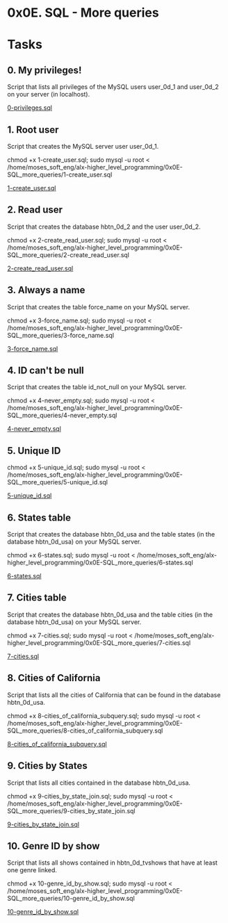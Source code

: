 # 0x0E. SQL - More queries 

# Tasks
## 0. My privileges!
Script that lists all privileges of the MySQL users user_0d_1 and user_0d_2 on your server (in localhost).

[0-privileges.sql](0-privileges.sql)



## 1. Root user
Script that creates the MySQL server user user_0d_1.

chmod +x 1-create_user.sql; 
sudo mysql -u root < /home/moses_soft_eng/alx-higher_level_programming/0x0E-SQL_more_queries/1-create_user.sql

[1-create_user.sql](1-create_user.sql)

## 2. Read user 
Script that creates the database hbtn_0d_2 and the user user_0d_2.

chmod +x 2-create_read_user.sql; 
sudo mysql -u root < /home/moses_soft_eng/alx-higher_level_programming/0x0E-SQL_more_queries/2-create_read_user.sql

[2-create_read_user.sql](2-create_read_user.sql)

## 3. Always a name
Script that creates the table force_name on your MySQL server.

chmod +x 3-force_name.sql; 
sudo mysql -u root < /home/moses_soft_eng/alx-higher_level_programming/0x0E-SQL_more_queries/3-force_name.sql

[3-force_name.sql](3-force_name.sql)

## 4. ID can't be null 
Script that creates the table id_not_null on your MySQL server.

chmod +x 4-never_empty.sql; 
sudo mysql -u root < /home/moses_soft_eng/alx-higher_level_programming/0x0E-SQL_more_queries/4-never_empty.sql

[4-never_empty.sql](4-never_empty.sql)

## 5. Unique ID 

chmod +x 5-unique_id.sql; 
sudo mysql -u root < /home/moses_soft_eng/alx-higher_level_programming/0x0E-SQL_more_queries/5-unique_id.sql

[5-unique_id.sql](5-unique_id.sql)

## 6. States table
Script that creates the database hbtn_0d_usa and the table states (in the database hbtn_0d_usa) on your MySQL server.

chmod +x 6-states.sql; 
sudo mysql -u root < /home/moses_soft_eng/alx-higher_level_programming/0x0E-SQL_more_queries/6-states.sql

[6-states.sql](6-states.sql)

## 7. Cities table
Script that creates the database hbtn_0d_usa and the table cities (in the database hbtn_0d_usa) on your MySQL server.

chmod +x 7-cities.sql; 
sudo mysql -u root < /home/moses_soft_eng/alx-higher_level_programming/0x0E-SQL_more_queries/7-cities.sql

[7-cities.sql](7-cities.sql)


## 8. Cities of California
Script that lists all the cities of California that can be found in the database hbtn_0d_usa.

chmod +x 8-cities_of_california_subquery.sql; 
sudo mysql -u root < /home/moses_soft_eng/alx-higher_level_programming/0x0E-SQL_more_queries/8-cities_of_california_subquery.sql

[8-cities_of_california_subquery.sql](8-cities_of_california_subquery.sql)

## 9. Cities by States 
Script that lists all cities contained in the database hbtn_0d_usa.

chmod +x 9-cities_by_state_join.sql; 
sudo mysql -u root < /home/moses_soft_eng/alx-higher_level_programming/0x0E-SQL_more_queries/9-cities_by_state_join.sql

[9-cities_by_state_join.sql](9-cities_by_state_join.sql)

## 10. Genre ID by show 
Script that lists all shows contained in hbtn_0d_tvshows that have at least one genre linked.

chmod +x 10-genre_id_by_show.sql; 
sudo mysql -u root < /home/moses_soft_eng/alx-higher_level_programming/0x0E-SQL_more_queries/10-genre_id_by_show.sql

[10-genre_id_by_show.sql](10-genre_id_by_show.sql)


